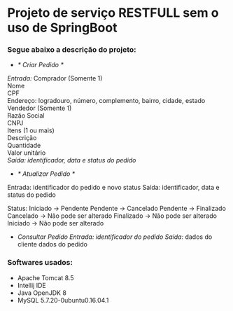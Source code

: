 # Projeto de serviço RESTFULL sem o uso de SpringBoot

### Segue abaixo a descrição do projeto:

* _* Criar Pedido *_

_Entrada:_ 
Comprador (Somente 1)<br/>
  Nome<br/>
  CPF<br/>
Endereço: logradouro, número, complemento, bairro, cidade, estado<br/> 
Vendedor (Somente 1)<br/>
  Razão Social <br/>
  CNPJ<br/>
Itens (1 ou mais)<br/>
  Descrição<br/>
  Quantidade<br/>
Valor unitário<br/>
_Saída: identificador, data e status do pedido_<br/>

* _* Atualizar Pedido *_
 
 Entrada: identificador do pedido e novo status
 Saída: identificador, data e status do pedido

Status: Iniciado -> Pendente
Pendente -> Cancelado
Pendente -> Finalizado
Cancelado -> Não pode ser alterado
Finalizado -> Não pode ser alterado
Iniciado -> Não pode ser alterado


* _*Consultar Pedido*_
 _Entrada: identificador do pedido_
 _Saída:_
 dados do cliente
 dados do pedido

### Softwares usados:

* Apache Tomcat 8.5
* Intellij IDE
* Java OpenJDK 8
* MySQL  5.7.20-0ubuntu0.16.04.1 
